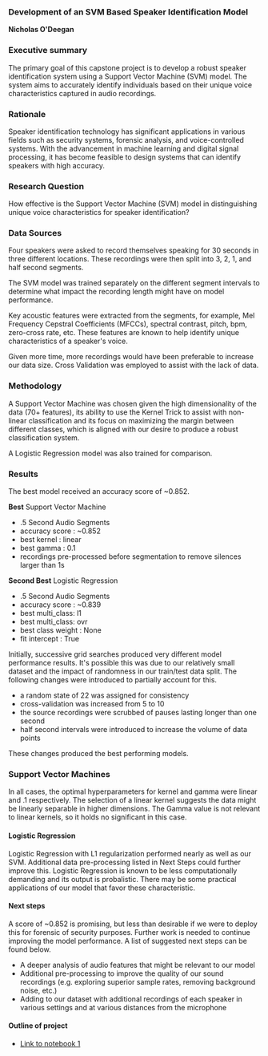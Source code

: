 ### Development of an SVM Based Speaker Identification Model

**Nicholas O'Deegan**

### Executive summary
The primary goal of this capstone project is to develop a robust speaker identification system using a Support Vector Machine (SVM) model. The system aims to accurately identify individuals based on their unique voice characteristics captured in audio recordings.

### Rationale
Speaker identification technology has significant applications in various fields such as security systems, forensic analysis, and voice-controlled systems. With the advancement in machine learning and digital signal processing, it has become feasible to design systems that can identify speakers with high accuracy.

### Research Question
How effective is the Support Vector Machine (SVM) model in distinguishing unique voice characteristics for speaker identification?

### Data Sources
Four speakers were asked to record themselves speaking for 30 seconds in three different locations. These recordings were then split into 3, 2, 1, and half second segments. 

The SVM model was trained separately on the different segment intervals to determine what impact the recording length might have on model performance.

Key acoustic features were extracted from the segments, for example,  Mel Frequency Cepstral Coefficients (MFCCs), spectral contrast, pitch, bpm, zero-cross rate, etc. These features are known to help identify unique characteristics of a speaker's voice.

Given more time, more recordings would have been preferable to increase our data size. Cross Validation was employed to assist with the lack of data.

### Methodology
A Support Vector Machine was chosen given the high dimensionality of the data (70+ features), its ability to use the Kernel Trick to assist with non-linear classification and its focus on maximizing the margin between different classes, which is aligned with our desire to produce a robust classification system.

A Logistic Regression model was also trained for comparison.

### Results
The best model received an accuracy score of ~0.852.

**Best** Support Vector Machine
*  .5 Second Audio Segments
*  accuracy score : ~0.852
*  best kernel : linear
*  best gamma : 0.1
*  recordings pre-processed before segmentation to remove silences larger than 1s

**Second Best** Logistic Regression
*  .5 Second Audio Segments
*  accuracy score : ~0.839
*  best multi_class: l1
*  best multi_class: ovr
*  best class weight : None
*  fit intercept : True

Initially, successive grid searches produced very different model performance results. It's possible this was due to our relatively small dataset and the impact of randomness in our train/test data split. The following changes were introduced to partially account for this.

*  a random state of 22 was assigned for consistency
*  cross-validation was increased from 5 to 10
*  the source recordings were scrubbed of pauses lasting longer than one second
*  half second intervals were introduced to increase the volume of data points

These changes produced the best performing models. 

### Support Vector Machines
In all cases, the optimal hyperparameters for kernel and gamma were linear and .1 respectively. The selection of a linear kernel suggests the data might be linearly separable in higher dimensions. The Gamma value is not relevant to linear kernels, so it holds no significant in this case.

#### Logistic Regression
Logistic Regression with L1 regularization performed nearly as well as our SVM. Additional data pre-processing listed in Next Steps could further improve this. Logistic Regression is known to be less computationally demanding and its output is probalistic. There may be some practical applications of our model that favor these characteristic. 

#### Next steps
A score of ~0.852 is promising, but less than desirable if we were to deploy this for forensic of security purposes. Further work is needed to continue improving the model performance. A list of suggested next steps can be found below.

*  A deeper analysis of audio features that might be relevant to our model
*  Additional pre-processing to improve the quality of our sound recordings (e.g. exploring superior sample rates, removing background noise, etc.)
*  Adding to our dataset with additional recordings of each speaker in various settings and at various distances from the microphone


#### Outline of project

- [Link to notebook 1]()

